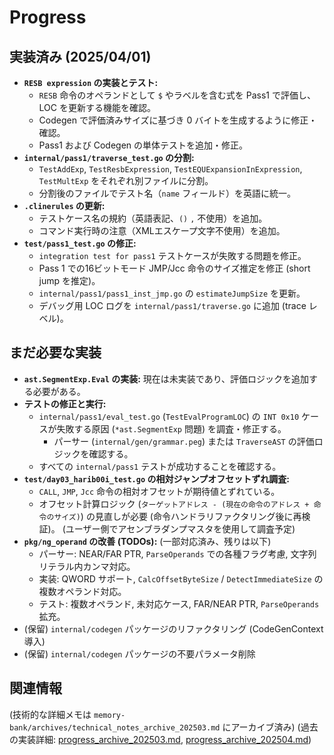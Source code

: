 # Progress

## 実装済み (2025/04/01)
- **`RESB expression` の実装とテスト:**
    - `RESB` 命令のオペランドとして `$` やラベルを含む式を Pass1 で評価し、LOC を更新する機能を確認。
    - Codegen で評価済みサイズに基づき 0 バイトを生成するように修正・確認。
    - Pass1 および Codegen の単体テストを追加・修正。
- **`internal/pass1/traverse_test.go` の分割:**
    - `TestAddExp`, `TestResbExpression`, `TestEQUExpansionInExpression`, `TestMultExp` をそれぞれ別ファイルに分割。
    - 分割後のファイルでテスト名（`name` フィールド）を英語に統一。
- **`.clinerules` の更新:**
    - テストケース名の規約（英語表記、`()` `,` 不使用）を追加。
    - コマンド実行時の注意（XMLエスケープ文字不使用）を追加。
- **`test/pass1_test.go` の修正:**
    - `integration test for pass1` テストケースが失敗する問題を修正。
    - Pass 1 での16ビットモード JMP/Jcc 命令のサイズ推定を修正 (short jump を推定)。
    - `internal/pass1/pass1_inst_jmp.go` の `estimateJumpSize` を更新。
    - デバッグ用 LOC ログを `internal/pass1/traverse.go` に追加 (trace レベル)。

## まだ必要な実装
- **`ast.SegmentExp.Eval` の実装:** 現在は未実装であり、評価ロジックを追加する必要がある。
- **テストの修正と実行:**
    - `internal/pass1/eval_test.go` (`TestEvalProgramLOC`) の `INT 0x10` ケースが失敗する原因 (`*ast.SegmentExp` 問題) を調査・修正する。
        - パーサー (`internal/gen/grammar.peg`) または `TraverseAST` の評価ロジックを確認する。
    - すべての `internal/pass1` テストが成功することを確認する。
- **`test/day03_harib00i_test.go` の相対ジャンプオフセットずれ調査:**
    - `CALL`, `JMP`, `Jcc` 命令の相対オフセットが期待値とずれている。
    - オフセット計算ロジック (`ターゲットアドレス - (現在の命令のアドレス + 命令のサイズ)`) の見直しが必要 (命令ハンドラリファクタリング後に再検証)。 (ユーザー側でアセンブラダンプマスタを使用して調査予定)
- **`pkg/ng_operand` の改善 (TODOs):** (一部対応済み、残りは以下)
    - パーサー: NEAR/FAR PTR, `ParseOperands` での各種フラグ考慮, 文字列リテラル内カンマ対応。
    - 実装: QWORD サポート, `CalcOffsetByteSize` / `DetectImmediateSize` の複数オペランド対応。
    - テスト: 複数オペランド, 未対応ケース, FAR/NEAR PTR, `ParseOperands` 拡充。
- (保留) `internal/codegen` パッケージのリファクタリング (CodeGenContext 導入)
- (保留) `internal/codegen` パッケージの不要パラメータ削除

## 関連情報
(技術的な詳細メモは `memory-bank/archives/technical_notes_archive_202503.md` にアーカイブ済み)
(過去の実装詳細: [progress_archive_202503.md](../archives/progress_archive_202503.md), [progress_archive_202504.md](../archives/progress_archive_202504.md))
